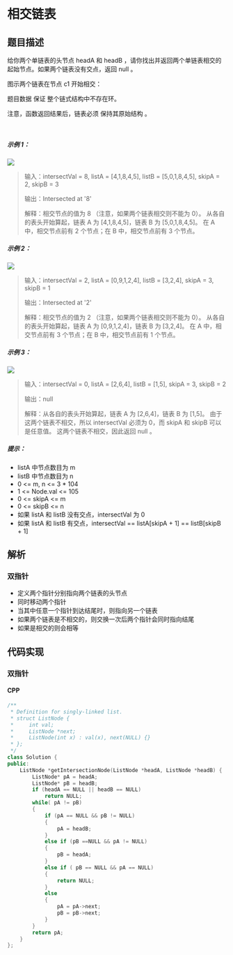 # 相交链表

## 题目描述
给你两个单链表的头节点 headA 和 headB ，请你找出并返回两个单链表相交的起始节点。如果两个链表没有交点，返回 null 。

图示两个链表在节点 c1 开始相交：



题目数据 保证 整个链式结构中不存在环。

注意，函数返回结果后，链表必须 保持其原始结构 。

 

##### 示例 1：
![](https://assets.leetcode-cn.com/aliyun-lc-upload/uploads/2018/12/14/160_statement.png)
> 输入：intersectVal = 8, listA = [4,1,8,4,5], listB = [5,0,1,8,4,5], skipA = 2, skipB = 3
> 
> 输出：Intersected at '8'
> 
> 解释：相交节点的值为 8 （注意，如果两个链表相交则不能为 0）。
> 从各自的表头开始算起，链表 A 为 [4,1,8,4,5]，链表 B 为 [5,0,1,8,4,5]。
> 在 A 中，相交节点前有 2 个节点；在 B 中，相交节点前有 3 个节点。

##### 示例 2：
![](https://assets.leetcode-cn.com/aliyun-lc-upload/uploads/2018/12/14/160_example_1.png)
> 输入：intersectVal = 2, listA = [0,9,1,2,4], listB = [3,2,4], skipA = 3, skipB = 1
>
> 输出：Intersected at '2'
>
> 解释：相交节点的值为 2 （注意，如果两个链表相交则不能为 0）。
> 从各自的表头开始算起，链表 A 为 [0,9,1,2,4]，链表 B 为 [3,2,4]。
> 在 A 中，相交节点前有 3 个节点；在 B 中，相交节点前有 1 个节点。

##### 示例 3：
![](https://assets.leetcode.com/uploads/2018/12/13/160_example_2.png)
> 输入：intersectVal = 0, listA = [2,6,4], listB = [1,5], skipA = 3, skipB = 2
>
> 输出：null
>
> 解释：从各自的表头开始算起，链表 A 为 [2,6,4]，链表 B 为 [1,5]。
> 由于这两个链表不相交，所以 intersectVal 必须为 0，而 skipA 和 skipB 可以是任意值。
> 这两个链表不相交，因此返回 null 。
 

##### 提示：
- listA 中节点数目为 m
- listB 中节点数目为 n
- 0 <= m, n <= 3 * 104
- 1 <= Node.val <= 105
- 0 <= skipA <= m
- 0 <= skipB <= n
- 如果 listA 和 listB 没有交点，intersectVal 为 0
- 如果 listA 和 listB 有交点，intersectVal == listA[skipA + 1] == listB[skipB + 1]

## 解析
### 双指针
- 定义两个指针分别指向两个链表的头节点
- 同时移动两个指针
- 当其中任意一个指针到达结尾时，则指向另一个链表
- 如果两个链表是不相交的，则交换一次后两个指针会同时指向结尾
- 如果是相交的则会相等


## 代码实现
### 双指针
#### CPP
```C++
/**
 * Definition for singly-linked list.
 * struct ListNode {
 *     int val;
 *     ListNode *next;
 *     ListNode(int x) : val(x), next(NULL) {}
 * };
 */
class Solution {
public:
    ListNode *getIntersectionNode(ListNode *headA, ListNode *headB) {
        ListNode* pA = headA;
        ListNode* pB = headB;
        if (headA == NULL || headB == NULL)
            return NULL;
        while( pA != pB)
        {
            if (pA == NULL && pB != NULL)
            {
                pA = headB;
            }
            else if (pB ==NULL && pA != NULL)
            {
                pB = headA;
            }
            else if ( pB == NULL && pA == NULL)
            {
                return NULL;
            }
            else
            {
                pA = pA->next;
                pB = pB->next;
            }
        }
        return pA;
    }
};
```